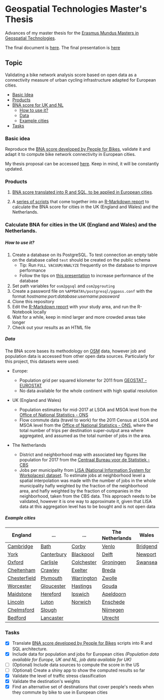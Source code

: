 # Geospatial Technologies Master's Thesis
Advances of my master thesis for the [Erasmus Mundus Masters in Geospatial Technologies](http://mastergeotech.info/).

The final document is [here](https://github.com/loreabad6/masters-thesis-geotech/blob/master/Thesis.pdf).
The final presentation is [here](https://loreabad6.github.io/masters-thesis-geotech/Pres5.html#1)

## Topic

Validating a bike network analysis score based on open data as a connectivity measure of urban cycling infrastructure adapted for European cities.

- [ Basic Idea ](#idea)
- [ Products ](#products)
- [ BNA score for UK and NL ](#product2)
  - [ How to use it? ](#use)
  - [ Data ](#data)
  - [ Example cities ](#example)
- [ Tasks ](#tasks)
  
<a name="idea"></a>
### Basic idea

Reproduce the [BNA score developed by People for Bikes](https://bna.peopleforbikes.org/#/), validate it and adapt it to compute bike network connectivity in European cities.
 
My thesis proposal can be accessed [here](https://loreabad6.github.io/masters-thesis-geotech/Thesis_Proposal.html). Keep in mind, it will be constantly updated.	

<a name="products"></a>
### Products

1. [BNA score translated into R and SQL, to be applied in European cities](https://loreabad6.github.io/masters-thesis-geotech/BNA-Europe.nb.html).
 
2. A [series of scripts](scripts/) that come together into an [R-Markdown report](report/BNA-Report-Template.Rmd) to calculate the BNA score for cities in the UK (England and Wales) and the Netherlands. 

<a name="product2"></a>
### Calculate BNA for cities in the UK (England and Wales) and the Netherlands. 

<a name="use"></a>
##### How to use it?

1. Create a database on its PostgreSQL. To test connection an empty table on the database called `test` should be created on the public schema
    + Tip: Run `FULL VACUUM/ANALYZE` frequently on the database to improve performance
    + Follow the tips on [this presentation](https://thebuild.com/presentations/not-your-job.pdf) to increase performance of the database
2. Set path variables for `osm2pgsql` and `osm2pgrouting`
3. Create a password file on `%APPDATA%/postgresql/pgpass.conf` with the format *hostname:port:database:username:password*
4. Clone this repository 
5. Edit the [R-Markdown report](report/BNA-Report-Template.Rmd) with your study area, and run the R-Notebook locally
6. Wait for a while, keep in mind larger and more crowded areas take longer
7. Check out your results as an HTML file 

<a name="data"></a>
##### Data

The BNA score bases its methodology on [OSM](https://www.openstreetmap.org/) data, however job and population data is accessed from other open data sources. Particularly for this project, this datasets were used:

- Europe:
  - Population grid per squared kilometer for 2011 from [GEOSTAT - EUROSTAT](https://ec.europa.eu/eurostat/web/gisco/geodata/reference-data/population-distribution-demography/geostat)
  - No data available for the whole continent with high spatial resolution
  
- UK (England and Wales)
  - Population estimates for mid-2017 at LSOA and MSOA level from the [Office of National Statistics - ONS](https://www.ons.gov.uk/peoplepopulationandcommunity/populationandmigration/populationestimates) 
  - Flow commute data (travel to work) for the 2011 Census at LSOA and MSOA level from the [Office of National Statistics - ONS](https://wicid.ukdataservice.ac.uk/cider/wicid/downloads.php?guest=1), where the total number of trips per destination super-output area where aggregated, and assumed as the total number of jobs in the area.

- The Netherlands
  - District and neighborhood map with associated key figures like population for 2017 from the [Centraal Bureau voor de Statistiek - CBS ](https://www.cbs.nl/nl-nl/dossier/nederland-regionaal/geografische%20data/wijk-en-buurtkaart-2017) 
  - Jobs per municipality from [	LISA (National Information System for Workplaces) dataset](https://www.lisa.nl/data/gratis-data/overzicht-lisa-data-per-gemeente). To estimate jobs at neighborhood level a spatial interpolation was made with the number of jobs in the whole municipality hafly weighted by the fraction of the neighborhood area, and hafly weighted by the fraction of companies in the neighborhood, taken from the CBS data. This approach needs to be validated, however it is one way to approximate it, given that LISA data at this aggregation level has to be bought and is not open data

<a name="example"></a>
##### Example cities

| England  | ...      | ...      | The Netherlands | Wales    |
| -------- | -------- | -------- | --------------- | -------- |
| [Cambridge](https://loreabad6.github.io/masters-thesis-geotech/BNA-Report-Cambridge.nb.html)                                                      | [Bath](https://loreabad6.github.io/masters-thesis-geotech/BNA-Report-Bath.nb.html)                                                               | [Corby](https://loreabad6.github.io/masters-thesis-geotech/BNA-Report-Corby.nb.html)                                                              | [Venlo](https://loreabad6.github.io/masters-thesis-geotech/BNA-Report-Venlo.nb.html)                                                                    | [Bridgend](https://loreabad6.github.io/masters-thesis-geotech/BNA-Report-Bridgend.nb.html) |
| [York](https://loreabad6.github.io/masters-thesis-geotech/BNA-Report-York2.nb.html)                                                              | [Canterbury](https://loreabad6.github.io/masters-thesis-geotech/BNA-Report-Canterbury.nb.html)                                                   | [Blackpool](https://loreabad6.github.io/masters-thesis-geotech/BNA-Report-Blackpool.nb.html)                                                       | [Delft](https://loreabad6.github.io/masters-thesis-geotech/BNA-Report-Delft.nb.html)                                                                    | [Newport](https://loreabad6.github.io/masters-thesis-geotech/BNA-Report-Newport.nb.html) |
| [Oxford](https://loreabad6.github.io/masters-thesis-geotech/BNA-Report-Oxford.nb.html)                                                            | [Carlisle](https://loreabad6.github.io/masters-thesis-geotech/BNA-Report-Carlisle.nb.html)                                                       | [Colchester](https://loreabad6.github.io/masters-thesis-geotech/BNA-Report-Colchester.nb.html)                                                    | [Groningen](https://loreabad6.github.io/masters-thesis-geotech/BNA-Report-Groningen.nb.html)                                                             | [Swansea](https://loreabad6.github.io/masters-thesis-geotech/BNA-Report-Swansea.nb.html) |
| [Cheltenham](https://loreabad6.github.io/masters-thesis-geotech/BNA-Report-Cheltenham.nb.html)                                                    | [Crawley](https://loreabad6.github.io/masters-thesis-geotech/BNA-Report-Crawley.nb.html)                                                         | [Exelter](https://loreabad6.github.io/masters-thesis-geotech/BNA-Report-Exelter.nb.html)                                                          | [Breda](https://loreabad6.github.io/masters-thesis-geotech/BNA-Report-Breda.nb.html)                                                                     | |
| [Chesterfield](https://loreabad6.github.io/masters-thesis-geotech/BNA-Report-Chesterfield.nb.html)                                                | [Plymouth](https://loreabad6.github.io/masters-thesis-geotech/BNA-Report-Plymouth.nb.html)                                                       | [Warrington](https://loreabad6.github.io/masters-thesis-geotech/BNA-Report-Warrington.nb.html)                                                    | [Zwolle](https://loreabad6.github.io/masters-thesis-geotech/BNA-Report-Zwolle.nb.html)                                                                   | |
| [Worcester](https://loreabad6.github.io/masters-thesis-geotech/BNA-Report-Worcester.nb.html)                                                     | [Gloucester](https://loreabad6.github.io/masters-thesis-geotech/BNA-Report-Gloucester.nb.html)                                                     | [Hastings](https://loreabad6.github.io/masters-thesis-geotech/BNA-Report-Hastings.nb.html)                                                        | [Gouda](https://loreabad6.github.io/masters-thesis-geotech/BNA-Report-Gouda.nb.html)                                                                     | |
| [Maidstone](https://loreabad6.github.io/masters-thesis-geotech/BNA-Report-Maidstone.nb.html)                                                     | [Hereford](https://loreabad6.github.io/masters-thesis-geotech/BNA-Report-Hereford.nb.html)                                                         | [Ipswich](https://loreabad6.github.io/masters-thesis-geotech/BNA-Report-Ipswich.nb.html)                                                          | [Apeldoorn](https://loreabad6.github.io/masters-thesis-geotech/BNA-Report-Apeldoorn.nb.html)                                                             | |
| [Lincoln](https://loreabad6.github.io/masters-thesis-geotech/BNA-Report-Lincoln.nb.html)                                                         | [Luton](https://loreabad6.github.io/masters-thesis-geotech/BNA-Report-Luton.nb.html)                                                               | [Norwich](https://loreabad6.github.io/masters-thesis-geotech/BNA-Report-Norwich.nb.html)                                                           | [Enschede](https://loreabad6.github.io/masters-thesis-geotech/BNA-Report-Enschede.nb.html)                                                               | |
| [Chelmsford](https://loreabad6.github.io/masters-thesis-geotech/BNA-Report-Chelmsford.nb.html)                                                   | [Slough](https://loreabad6.github.io/masters-thesis-geotech/BNA-Report-Slough.nb.html)                                                             |                                                                                                                                                  | [Nijmegen](https://loreabad6.github.io/masters-thesis-geotech/BNA-Report-Nijmegen.nb.html)                                                               | |
| [Bedford](https://loreabad6.github.io/masters-thesis-geotech/BNA-Report-Bedford.nb.html)                                                         | [Lancaster](https://loreabad6.github.io/masters-thesis-geotech/BNA-Report-Lancaster.nb.html)                                                       |                                                                                                                                                   | [Utrecht](https://loreabad6.github.io/masters-thesis-geotech/BNA-Report-Utrecht.nb.html)                                                                 | |

<a name="tasks"></a>
### Tasks

- [X] Translate [BNA score developed by People for Bikes](https://bna.peopleforbikes.org/#/) scripts into R and SQL architecture.
- [X] Include data for population and jobs for European cities _(Population data available for Europe, UK and NL, job data available for UK)_
- [ ] \(Optional) Include data sources to compute the score in the US
- [ ] \(Optional) Create a shiny app to show the computed results so far
- [X] Validate the level of traffic stress classification
- [X] Validate the destination's weights
- [X] Find an alternative set of destinations that cover people's needs when they commute by bike to use in European cities
